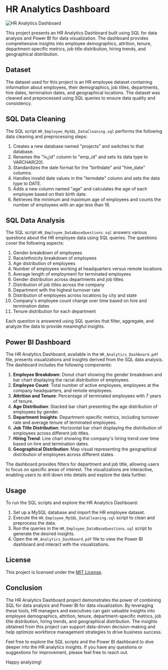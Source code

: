 # HR Analytics Dashboard

![HR Analytics Dashboard](D:\SQL\SQL_Portfolio_HerData\HR_dashboard_snip1.png)

This project presents an HR Analytics Dashboard built using SQL for data analysis and Power BI for data visualization. The dashboard provides comprehensive insights into employee demographics, attrition, tenure, department-specific metrics, job title distribution, hiring trends, and geographical distribution.

## Dataset

The dataset used for this project is an HR employee dataset containing information about employees, their demographics, job titles, departments, hire dates, termination dates, and geographical locations. The dataset was cleaned and preprocessed using SQL queries to ensure data quality and consistency.

## SQL Data Cleaning

The SQL script `HR_Employee_MySQL_DataCleaning.sql` performs the following data cleaning and preprocessing steps:

1. Creates a new database named "projects" and switches to that database.
2. Renames the "ï»¿id" column to "emp_id" and sets its data type to VARCHAR(20).
3. Standardizes the date format for the "birthdate" and "hire_date" columns.
4. Handles invalid date values in the "termdate" column and sets the data type to DATE.
5. Adds a new column named "age" and calculates the age of each employee based on their birth date.
6. Retrieves the minimum and maximum age of employees and counts the number of employees with an age less than 18.

## SQL Data Analysis

The SQL script `HR_Employee_DataBaseQuestions.sql` answers various questions about the HR employee data using SQL queries. The questions cover the following aspects:

1. Gender breakdown of employees
2. Race/ethnicity breakdown of employees
3. Age distribution of employees
4. Number of employees working at headquarters versus remote locations
5. Average length of employment for terminated employees
6. Gender distribution across departments and job titles
7. Distribution of job titles across the company
8. Department with the highest turnover rate
9. Distribution of employees across locations by city and state
10. Company's employee count change over time based on hire and termination dates
11. Tenure distribution for each department

Each question is answered using SQL queries that filter, aggregate, and analyze the data to provide meaningful insights.

## Power BI Dashboard

The HR Analytics Dashboard, available in the `HR_Analytics_Dashboard.pdf` file, presents visualizations and insights derived from the SQL data analysis. The dashboard includes the following components:

1. **Employee Breakdown**: Donut chart showing the gender breakdown and bar chart displaying the racial distribution of employees.
2. **Employee Count**: Total number of active employees, employees at the company headquarters, and remote employees.
3. **Attrition and Tenure**: Percentage of terminated employees with 7 years of tenure.
4. **Age Distribution**: Stacked bar chart presenting the age distribution of employees by gender.
5. **Department Insights**: Department-specific metrics, including turnover rate and average tenure of terminated employees.
6. **Job Title Distribution**: Horizontal bar chart displaying the distribution of employees across different job titles.
7. **Hiring Trend**: Line chart showing the company's hiring trend over time based on hire and termination dates.
8. **Geographical Distribution**: Map visual representing the geographical distribution of employees across different states.

The dashboard provides filters for department and job title, allowing users to focus on specific areas of interest. The visualizations are interactive, enabling users to drill down into details and explore the data further.

## Usage

To run the SQL scripts and explore the HR Analytics Dashboard:

1. Set up a MySQL database and import the HR employee dataset.
2. Execute the `HR_Employee_MySQL_DataCleaning.sql` script to clean and preprocess the data.
3. Run the queries in the `HR_Employee_DataBaseQuestions.sql` script to generate the desired insights.
4. Open the `HR_Analytics_Dashboard.pdf` file to view the Power BI dashboard and interact with the visualizations.

## License

This project is licensed under the [MIT License](LICENSE).

## Conclusion

The HR Analytics Dashboard project demonstrates the power of combining SQL for data analysis and Power BI for data visualization. By leveraging these tools, HR managers and executives can gain valuable insights into employee demographics, attrition, tenure, department-specific metrics, job title distribution, hiring trends, and geographical distribution. The insights obtained from this project can support data-driven decision-making and help optimize workforce management strategies to drive business success.

Feel free to explore the SQL scripts and the Power BI dashboard to dive deeper into the HR analytics insights. If you have any questions or suggestions for improvement, please feel free to reach out.

Happy analyzing!
